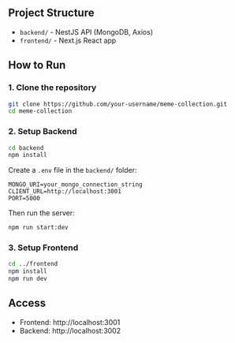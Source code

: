 ## Project Structure

- `backend/` - NestJS API (MongoDB, Axios)
- `frontend/` - Next.js React app

## How to Run

### 1. Clone the repository

```bash
git clone https://github.com/your-username/meme-collection.git
cd meme-collection
```

### 2. Setup Backend

```bash
cd backend
npm install
```

Create a `.env` file in the `backend/` folder:

```
MONGO_URI=your_mongo_connection_string
CLIENT_URL=http://localhost:3001
PORT=5000
```

Then run the server:

```bash
npm run start:dev
```

### 3. Setup Frontend

```bash
cd ../frontend
npm install
npm run dev
```

## Access

- Frontend: http://localhost:3001  
- Backend: http://localhost:3002

